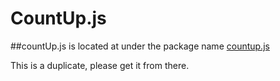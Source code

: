 # CountUp.js

##countUp.js is located at under the package name [countup.js](https://www.npmjs.com/package/countup.js)

This is a duplicate, please get it from there.
